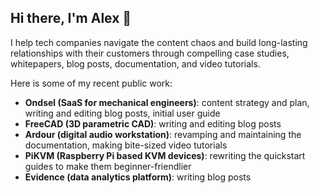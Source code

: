 ## Hi there, I'm Alex 👋

I help tech companies navigate the content chaos and build long-lasting relationships with their customers through compelling case studies, whitepapers, blog posts, documentation, and video tutorials.

Here is some of my recent public work:

- **Ondsel (SaaS for mechanical engineers)**: content strategy and plan, writing and editing blog posts, initial user guide
- **FreeCAD (3D parametric CAD)**: writing and editing blog posts
- **Ardour (digital audio workstation)**: revamping and maintaining the documentation, making bite-sized video tutorials
- **PiKVM (Raspberry Pi based KVM devices)**: rewriting the quickstart guides to make them beginner-friendlier
- **Evidence (data analytics platform)**: writing blog posts
